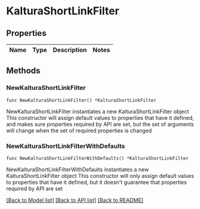 # KalturaShortLinkFilter

## Properties

Name | Type | Description | Notes
------------ | ------------- | ------------- | -------------

## Methods

### NewKalturaShortLinkFilter

`func NewKalturaShortLinkFilter() *KalturaShortLinkFilter`

NewKalturaShortLinkFilter instantiates a new KalturaShortLinkFilter object
This constructor will assign default values to properties that have it defined,
and makes sure properties required by API are set, but the set of arguments
will change when the set of required properties is changed

### NewKalturaShortLinkFilterWithDefaults

`func NewKalturaShortLinkFilterWithDefaults() *KalturaShortLinkFilter`

NewKalturaShortLinkFilterWithDefaults instantiates a new KalturaShortLinkFilter object
This constructor will only assign default values to properties that have it defined,
but it doesn't guarantee that properties required by API are set


[[Back to Model list]](../README.md#documentation-for-models) [[Back to API list]](../README.md#documentation-for-api-endpoints) [[Back to README]](../README.md)



